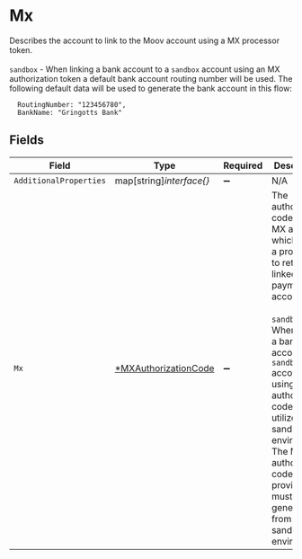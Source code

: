 # Mx

Describes the account to link to the Moov account using a MX processor token. <br><br> `sandbox` - When linking a bank account to a `sandbox` account using an MX authorization token a default bank account routing number will be used. The following default data will be used to generate the bank account in this flow:
```
  RoutingNumber: "123456780",
  BankName: "Gringotts Bank"
```



## Fields

| Field                                                                                                                                                                                                                                                                                                                                     | Type                                                                                                                                                                                                                                                                                                                                      | Required                                                                                                                                                                                                                                                                                                                                  | Description                                                                                                                                                                                                                                                                                                                               |
| ----------------------------------------------------------------------------------------------------------------------------------------------------------------------------------------------------------------------------------------------------------------------------------------------------------------------------------------- | ----------------------------------------------------------------------------------------------------------------------------------------------------------------------------------------------------------------------------------------------------------------------------------------------------------------------------------------- | ----------------------------------------------------------------------------------------------------------------------------------------------------------------------------------------------------------------------------------------------------------------------------------------------------------------------------------------- | ----------------------------------------------------------------------------------------------------------------------------------------------------------------------------------------------------------------------------------------------------------------------------------------------------------------------------------------- |
| `AdditionalProperties`                                                                                                                                                                                                                                                                                                                    | map[string]*interface{}*                                                                                                                                                                                                                                                                                                                  | :heavy_minus_sign:                                                                                                                                                                                                                                                                                                                        | N/A                                                                                                                                                                                                                                                                                                                                       |
| `Mx`                                                                                                                                                                                                                                                                                                                                      | [*MXAuthorizationCode](../../models/shared/mxauthorizationcode.md)                                                                                                                                                                                                                                                                        | :heavy_minus_sign:                                                                                                                                                                                                                                                                                                                        | The authorization code of a MX account which allows a processor to retrieve a linked payment account. <br><br> `sandbox` - When linking a bank account to a `sandbox` account using a MX authorization code it will utilize MX's sandbox environment. The MX authorization code provided must be generated from MX's sandbox environment. |